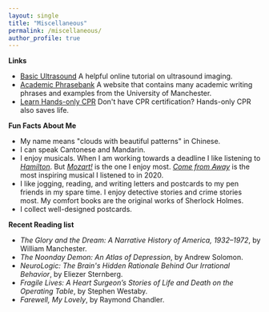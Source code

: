 ```yaml
---
layout: single
title: "Miscellaneous"
permalink: /miscellaneous/
author_profile: true
---
```


**Links**

* [Basic Ultrasound](http://folk.ntnu.no/stoylen/strainrate/Basic_ultrasound) A helpful online tutorial on ultrasound imaging.
* [Academic Phrasebank](https://www.phrasebank.manchester.ac.uk/) A website that contains many academic writing phrases and examples from the University of Manchester.
* [Learn Hands-only CPR](https://www.youtube.com/watch?v=qCAFx-ltco0) Don't have CPR certification? Hands-only CPR also saves life.

**Fun Facts About Me**

* My name means "clouds with beautiful patterns" in Chinese.
* I can speak Cantonese and Mandarin.
* I enjoy musicals. When I am working towards a deadline I like listening to *[Hamilton](https://en.wikipedia.org/wiki/Hamilton_(musical))*. But *[Mozart!](https://en.wikipedia.org/wiki/Mozart!)* is the one I enjoy most. *[Come from Away](https://en.wikipedia.org/wiki/Come_from_Away)* is the most inspiring musical I listened to in 2020. 
* I like jogging, reading, and writing letters and postcards to my pen friends in my spare time. I enjoy detective stories and crime stories most. My comfort books are the original works of Sherlock Holmes.
* I collect well-designed postcards.

**Recent Reading list**

* *The Glory and the Dream: A Narrative History of America, 1932–1972*, by William Manchester.
* *The Noonday Demon: An Atlas of Depression*, by Andrew Solomon.
* *NeuroLogic: The Brain's Hidden Rationale Behind Our Irrational Behavior*, by Eliezer Sternberg.
* *Fragile Lives: A Heart Surgeon’s Stories of Life and Death on the Operating Table*, by Stephen Westaby.
* *Farewell, My Lovely*, by Raymond Chandler.